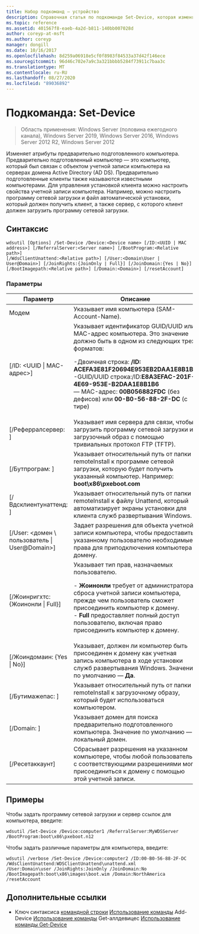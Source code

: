 ```yaml
---
title: Набор подкоманд — устройство
description: Справочная статья по подкоманде Set-Device, которая изменяет атрибуты предварительно подготовленного компьютера.
ms.topic: reference
ms.assetid: 401567f8-eaeb-4a2d-b811-140bb007028d
author: coreyp-at-msft
ms.author: coreyp
manager: dongill
ms.date: 10/16/2017
ms.openlocfilehash: 8d259a06918e5cf0f8983f84533a37d42f146ece
ms.sourcegitcommit: 96d46c702e7a9c3a321bbbb5284f73911c7baa3c
ms.translationtype: MT
ms.contentlocale: ru-RU
ms.lasthandoff: 08/27/2020
ms.locfileid: "89036892"
---
```

# <a name="subcommand-set-device"></a>Подкоманда: Set-Device

> Область применения: Windows Server (половина ежегодного канала), Windows Server 2019, Windows Server 2016, Windows Server 2012 R2, Windows Server 2012

Изменяет атрибуты предварительно подготовленного компьютера. Предварительно подготовленный компьютер — это компьютер, который был связан с объектом учетной записи компьютера на серверах домена Active Directory (AD DS). Предварительно подготовленные клиенты также называются известными компьютерами. Для управления установкой клиента можно настроить свойства учетной записи компьютера. Например, можно настроить программу сетевой загрузки и файл автоматической установки, который должен получить клиент, а также сервер, с которого клиент должен загрузить программу сетевой загрузки.

## <a name="syntax"></a>Синтаксис
```
wdsutil [Options] /Set-Device /Device:<Device name> [/ID:<UUID | MAC address>] [/ReferralServer:<Server name>] [/BootProgram:<Relative path>]
[/WdsClientUnattend:<Relative path>] [/User:<Domain\User | User@Domain>] [/JoinRights:{JoinOnly | Full}] [/JoinDomain:{Yes | No}] [/BootImagepath:<Relative path>] [/Domain:<Domain>] [/resetAccount]
```
### <a name="parameters"></a>Параметры
|Параметр|Описание|
|-------|--------|
|Модем<computer name>|Указывает имя компьютера (SAM-Account-Name).|
|[/ID: <UUID &#124; MAC-адрес>]|Указывает идентификатор GUID/UUID или MAC-адрес компьютера. Это значение должно быть в одном из следующих трех форматов:<p>-Двоичная строка: **/ID: ACEFA3E81F20694E953EB2DAA1E8B1B6**<br />-GUID/UUID строка:/ID:**E8A3EFAC-201F-4E69-953E-B2DAA1E8B1B6**<br />— MAC-адрес: **00B056882FDC** (без дефисов) или **00-B0-56-88-2F-DC** (с тире)|
|[/Реферралсервер: <Server name> ]|Указывает имя сервера для связи, чтобы загрузить программу сетевой загрузки и загрузочный образ с помощью тривиальных протокол FTP (TFTP).|
|[/Бутпрограм: <Relative path> ]|Указывает относительный путь от папки remoteInstall к программе сетевой загрузки, которую будет получить указанный компьютер. Например: **boot\x86\pxeboot.com**|
|[/Вдсклиентунаттенд: <Relative path> ]|Указывает относительный путь от папки remoteInstall к файлу Unattend, который автоматизирует экраны установки для клиента служб развертывания Windows.|
|[/User: <домен \ пользователь &#124; User@Domain>]|Задает разрешения для объекта учетной записи компьютера, чтобы предоставить указанному пользователю необходимые права для приподключения компьютера к домену.|
|[/Жоинригхтс: {Жоинонли &#124; Full}]|Указывает тип прав, назначаемых пользователю.<p>-   **Жоинонли** требует от администратора сброса учетной записи компьютера, прежде чем пользователь сможет присоединить компьютер к домену.<br />-   **Full** предоставляет полный доступ пользователю, включая право присоединить компьютер к домену.|
|[/Жоиндомаин: {Yes &#124; No}]|Указывает, должен ли компьютер быть присоединен к домену как учетная запись компьютера в ходе установки служб развертывания Windows. Значение по умолчанию — **Да**.|
|[/Бутимажепас: <Relative path> ]|Указывает относительный путь от папки remoteInstall к загрузочному образу, который будет использоваться компьютером.|
|[/Domain: <Domain> ]|Указывает домен для поиска предварительно подготовленного компьютера. Значение по умолчанию — локальный домен.|
|[/Ресетаккаунт]|Сбрасывает разрешения на указанном компьютере, чтобы любой пользователь с соответствующими разрешениями мог присоединиться к домену с помощью этой учетной записи.|
## <a name="examples"></a>Примеры
Чтобы задать программу сетевой загрузки и сервер ссылок для компьютера, введите:
```
wdsutil /Set-Device /Device:computer1 /ReferralServer:MyWDSServer
/BootProgram:boot\x86\pxeboot.n12
```
Чтобы задать различные параметры для компьютера, введите:
```
wdsutil /verbose /Set-Device /Device:computer2 /ID:00-B0-56-88-2F-DC /WdsClientUnattend:WDSClientUnattend\unattend.xml
/User:Domain\user /JoinRights:JoinOnly /JoinDomain:No /BootImagepath:boot\x86\images\boot.wim /Domain:NorthAmerica /resetAccount
```
## <a name="additional-references"></a>Дополнительные ссылки
- Ключ синтаксиса [командной строки](command-line-syntax-key.md) 
 [Использование команды](using-the-add-device-command.md) 
 Add-Device [Использование команды](using-the-get-alldevices-command.md) 
 Get-аллдевицес [Использование команды Get-Device](using-the-get-device-command.md)
